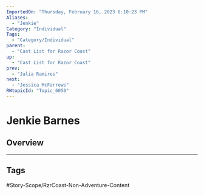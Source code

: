 ```yaml
---
ImportedOn: "Thursday, February 16, 2023 6:10:23 PM"
Aliases:
  - "Jenkie"
Category: "Individual"
Tags:
  - "Category/Individual"
parent:
  - "Cast List for Razor Coast"
up:
  - "Cast List for Razor Coast"
prev:
  - "Jalia Ramires"
next:
  - "Jessica McFarrows"
RWtopicId: "Topic_6050"
---
```

# Jenkie Barnes
## Overview

---
## Tags
#Story-Scope/RzrCoast-Non-Adventure-Content

